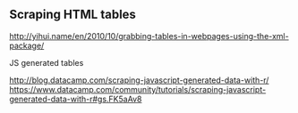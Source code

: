 ## Scraping HTML tables

http://yihui.name/en/2010/10/grabbing-tables-in-webpages-using-the-xml-package/

JS generated tables

http://blog.datacamp.com/scraping-javascript-generated-data-with-r/
https://www.datacamp.com/community/tutorials/scraping-javascript-generated-data-with-r#gs.FK5aAv8

